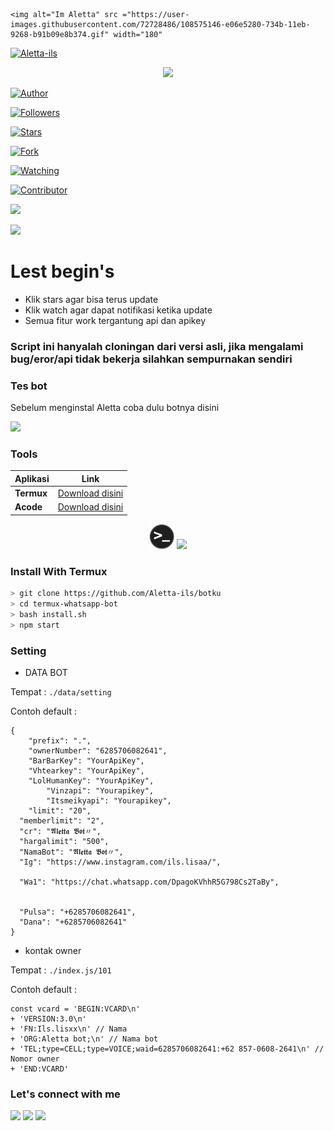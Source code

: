 
<P align="center">

    <img alt="Im Aletta" src ="https://user-images.githubusercontent.com/72728486/108575146-e06e5280-734b-11eb-9268-b91b09e8b374.gif" width="180"

</P>

<p align="center">

<a href="https://github.com/Aletta-ils"><img title="Aletta-ils" src="https://img.shields.io/badge/github-Aletta-ils-orange.svg?style=social&logo=github"></a>

</p>

<p align="center">

<img src="https://gpvc.arturio.dev/Aletta-ils" />

<a href="https://github.com/mrfzvx12"><img title="Author" src="https://img.shields.io/badge/Termux Whatsapp Bot-V2-orange?style=for-the-badge&logo=github"></a>

<a href="https://github.com/mrfzvx12/followers"><img title="Followers" src="https://img.shields.io/github/followers/mrfzvx12?label=Followers&style=social"></a>

<a href="https://github.com/mrfzvx12/im-lexa-v2/stargazers/"><img title="Stars" src="https://img.shields.io/github/stars/mrfzvx12/termux-whatsapp-bot?&style=social"></a>

<a href="https://github.com/mrfzvx12/im-lexa-v2/network/members"><img title="Fork" src="https://img.shields.io/github/forks/mrfzvx12/termux-whatsapp-bot?style=social"></a>

<a href="https://github.com/mrfzvx12/im-lexa-v2/watchers"><img title="Watching" src="https://img.shields.io/github/watchers/mrfzvx12/termux-whatsapp-bot?label=Watching&style=social"></a>

<a href="https://github.com/mrfzvx12/im-lexa-v2/watchers"><img title="Contributor" src="https://img.shields.io/github/contributors/mrfzvx12/termux-whatsapp-bot?logo=github&style=social"></a>

</p>

<p align="center">

<a href="https://github.com/mrfzvx12/im-lexa-v2"><img src="https://img.shields.io/github/repo-size/mrfzvx12/im-lexa-v2?label=Repo%20size&style=plastic"></a>

<a href="https://github.com/mrfzvx12/im-lexa-v2"><img src="https://img.shields.io/github/search/mrfzvx12/mrfzvx12/whatsapp?label=Search&style=plastic"></a>

</p>












# Lest begin's
* Klik stars agar bisa terus update
* Klik watch agar dapat notifikasi ketika update
* Semua fitur work tergantung api dan apikey

### Script ini hanyalah cloningan dari versi asli, jika mengalami bug/eror/api tidak bekerja silahkan sempurnakan sendiri

### Tes bot
Sebelum menginstal Aletta coba dulu botnya disini
<p>
<a href="https://chat.whatsapp.com/DpagoKVhhR5G798Cs2TaBy" target="blank"><img src="https://img.shields.io/badge/Grup Whatsapp 1-30302f?style=flat&logo=whatsapp" /></a>



</p>
	



### Tools
| Aplikasi | Link |
|--------|--------|
| **Termux** | [Download disini](https://play.google.com/store/apps/details?id=com.termux) |
| **Acode** | [Download disini](https://play.google.com/store/apps/details?id=com.foxdebug.acodefree) |
<p align="center">
  <div align="center">
 <code><img height="40" src="https://raw.githubusercontent.com/github/explore/80688e429a7d4ef2fca1e82350fe8e3517d3494d/topics/terminal/terminal.png"></code>
 <code><img height="40" src="https://user-images.githubusercontent.com/72728486/108440991-c9196180-7286-11eb-910e-d95691565ec8.png"></code>

  </div>
  </p>


### Install With Termux

```bash
> git clone https://github.com/Aletta-ils/botku
> cd termux-whatsapp-bot
> bash install.sh
> npm start
```

### Setting
* DATA BOT

Tempat : ```./data/setting```

Contoh default :
```
{
	"prefix": ".",
	"ownerNumber": "6285706082641",
	"BarBarKey": "YourApiKey",
	"Vhtearkey": "YourApiKey",
	"LolHumanKey": "YourApiKey",
        "Vinzapi": "Yourapikey",
        "Itsmeikyapi": "Yourapikey",
	"limit": "20",
  "memberlimit": "2",
  "cr": "𝕬𝖑𝖊𝖙𝖙𝖆 𝕭𝖔𝖙〃",
  "hargalimit": "500",
  "NamaBot": "𝕬𝖑𝖊𝖙𝖙𝖆 𝕭𝖔𝖙〃",
  "Ig": "https://www.instagram.com/ils.lisaa/",

  "Wa1": "https://chat.whatsapp.com/DpagoKVhhR5G798Cs2TaBy",
  
  
  "Pulsa": "+6285706082641",
  "Dana": "+6285706082641"
}
```

* kontak owner

Tempat : ```./index.js/101```

Contoh default :

```
const vcard = 'BEGIN:VCARD\n'
+ 'VERSION:3.0\n'
+ 'FN:Ils.lisxx\n' // Nama
+ 'ORG:Aletta bot;\n' // Nama bot
+ 'TEL;type=CELL;type=VOICE;waid=6285706082641:+62 857-0608-2641\n' // Nomor owner
+ 'END:VCARD' 
```

### Let's connect with me
<p>
<a href="http://wa.me/6285706082641/" target="blank"><img src="https://img.shields.io/badge/Whatsapp-30302f?style=flat&logo=whatsapp" /></a>
<a href="http://www.instagram.com/ils.lisaa/" target="blank"><img src="https://img.shields.io/badge/Instagram-30302f?style=flat&logo=instagram" /></a>
<a href="https://www.facebook.com/profile.php?id=100027617381565" target="blank"><img src="https://img.shields.io/badge/Facebook-30302f?style=flat&logo=facebook" /></a>
</p>
